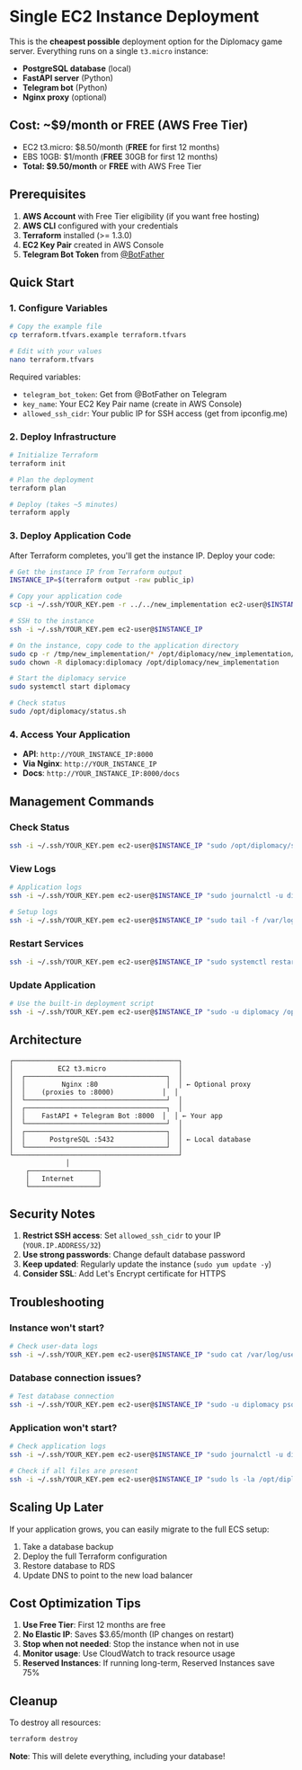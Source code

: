 # Single EC2 Instance Deployment

This is the **cheapest possible** deployment option for the Diplomacy game server. Everything runs on a single `t3.micro` instance:

- **PostgreSQL database** (local)
- **FastAPI server** (Python)
- **Telegram bot** (Python)
- **Nginx proxy** (optional)

## Cost: ~$9/month or FREE (AWS Free Tier)

- EC2 t3.micro: $8.50/month (**FREE** for first 12 months)
- EBS 10GB: $1/month (**FREE** 30GB for first 12 months)
- **Total: $9.50/month** or **FREE** with AWS Free Tier

## Prerequisites

1. **AWS Account** with Free Tier eligibility (if you want free hosting)
2. **AWS CLI** configured with your credentials
3. **Terraform** installed (>= 1.3.0)
4. **EC2 Key Pair** created in AWS Console
5. **Telegram Bot Token** from [@BotFather](https://t.me/BotFather)

## Quick Start

### 1. Configure Variables
```bash
# Copy the example file
cp terraform.tfvars.example terraform.tfvars

# Edit with your values
nano terraform.tfvars
```

Required variables:
- `telegram_bot_token`: Get from @BotFather on Telegram
- `key_name`: Your EC2 Key Pair name (create in AWS Console)
- `allowed_ssh_cidr`: Your public IP for SSH access (get from ipconfig.me)

### 2. Deploy Infrastructure
```bash
# Initialize Terraform
terraform init

# Plan the deployment
terraform plan

# Deploy (takes ~5 minutes)
terraform apply
```

### 3. Deploy Application Code
After Terraform completes, you'll get the instance IP. Deploy your code:

```bash
# Get the instance IP from Terraform output
INSTANCE_IP=$(terraform output -raw public_ip)

# Copy your application code
scp -i ~/.ssh/YOUR_KEY.pem -r ../../new_implementation ec2-user@$INSTANCE_IP:/tmp/

# SSH to the instance
ssh -i ~/.ssh/YOUR_KEY.pem ec2-user@$INSTANCE_IP

# On the instance, copy code to the application directory
sudo cp -r /tmp/new_implementation/* /opt/diplomacy/new_implementation/
sudo chown -R diplomacy:diplomacy /opt/diplomacy/new_implementation

# Start the diplomacy service
sudo systemctl start diplomacy

# Check status
sudo /opt/diplomacy/status.sh
```

### 4. Access Your Application
- **API**: `http://YOUR_INSTANCE_IP:8000`
- **Via Nginx**: `http://YOUR_INSTANCE_IP`
- **Docs**: `http://YOUR_INSTANCE_IP:8000/docs`

## Management Commands

### Check Status
```bash
ssh -i ~/.ssh/YOUR_KEY.pem ec2-user@$INSTANCE_IP "sudo /opt/diplomacy/status.sh"
```

### View Logs
```bash
# Application logs
ssh -i ~/.ssh/YOUR_KEY.pem ec2-user@$INSTANCE_IP "sudo journalctl -u diplomacy -f"

# Setup logs
ssh -i ~/.ssh/YOUR_KEY.pem ec2-user@$INSTANCE_IP "sudo tail -f /var/log/user-data.log"
```

### Restart Services
```bash
ssh -i ~/.ssh/YOUR_KEY.pem ec2-user@$INSTANCE_IP "sudo systemctl restart diplomacy"
```

### Update Application
```bash
# Use the built-in deployment script
ssh -i ~/.ssh/YOUR_KEY.pem ec2-user@$INSTANCE_IP "sudo -u diplomacy /opt/diplomacy/deploy.sh"
```

## Architecture

```
┌─────────────────────────────────────────┐
│           EC2 t3.micro                  │
│  ┌───────────────────────────────────┐  │
│  │         Nginx :80                 │  │ ← Optional proxy
│  │    (proxies to :8000)            │  │
│  └───────────────────────────────────┘  │
│  ┌───────────────────────────────────┐  │
│  │    FastAPI + Telegram Bot :8000  │  │ ← Your app
│  └───────────────────────────────────┘  │
│  ┌───────────────────────────────────┐  │
│  │      PostgreSQL :5432             │  │ ← Local database
│  └───────────────────────────────────┘  │
└─────────────────────────────────────────┘
              │
    ┌─────────────────┐
    │   Internet      │
    └─────────────────┘
```

## Security Notes

1. **Restrict SSH access**: Set `allowed_ssh_cidr` to your IP (`YOUR.IP.ADDRESS/32`)
2. **Use strong passwords**: Change default database password
3. **Keep updated**: Regularly update the instance (`sudo yum update -y`)
4. **Consider SSL**: Add Let's Encrypt certificate for HTTPS

## Troubleshooting

### Instance won't start?
```bash
# Check user-data logs
ssh -i ~/.ssh/YOUR_KEY.pem ec2-user@$INSTANCE_IP "sudo cat /var/log/user-data.log"
```

### Database connection issues?
```bash
# Test database connection
ssh -i ~/.ssh/YOUR_KEY.pem ec2-user@$INSTANCE_IP "sudo -u diplomacy psql -h localhost -U diplomacy -d diplomacy -c 'SELECT version();'"
```

### Application won't start?
```bash
# Check application logs
ssh -i ~/.ssh/YOUR_KEY.pem ec2-user@$INSTANCE_IP "sudo journalctl -u diplomacy -n 50"

# Check if all files are present
ssh -i ~/.ssh/YOUR_KEY.pem ec2-user@$INSTANCE_IP "sudo ls -la /opt/diplomacy/new_implementation/src/"
```

## Scaling Up Later

If your application grows, you can easily migrate to the full ECS setup:
1. Take a database backup
2. Deploy the full Terraform configuration
3. Restore database to RDS
4. Update DNS to point to the new load balancer

## Cost Optimization Tips

1. **Use Free Tier**: First 12 months are free
2. **No Elastic IP**: Saves $3.65/month (IP changes on restart)
3. **Stop when not needed**: Stop the instance when not in use
4. **Monitor usage**: Use CloudWatch to track resource usage
5. **Reserved Instances**: If running long-term, Reserved Instances save 75%

## Cleanup

To destroy all resources:
```bash
terraform destroy
```

**Note**: This will delete everything, including your database! 